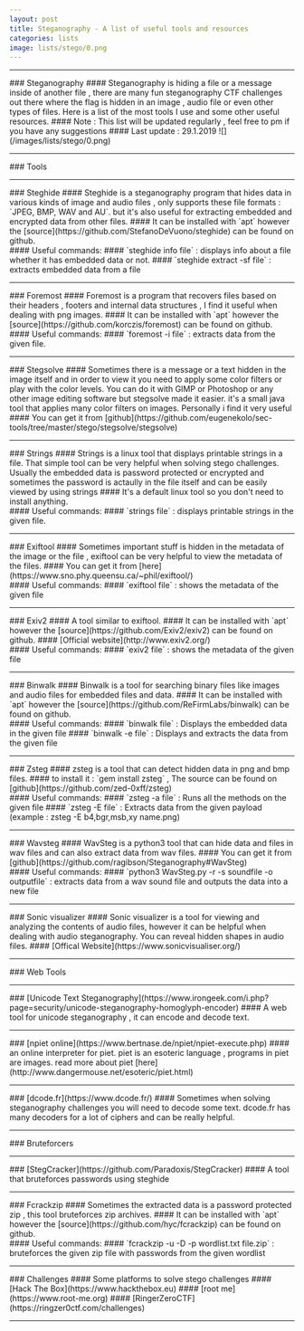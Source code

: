 ```yaml
---
layout: post
title: Steganography - A list of useful tools and resources
categories: lists
image: lists/stego/0.png
---
```


<hr>
### Steganography
#### Steganography is hiding a file or a message inside of another file , there are many fun steganography CTF challenges out there where the flag is hidden in an image , audio file or even other types of files. Here is a list of the most tools I use and some other useful resources.
#### Note : This list will be updated regularly , feel free to pm if you have any suggestions 
#### Last update : 29.1.2019
![](/images/lists/stego/0.png)
<hr>
### Tools
<hr>
### Steghide
#### Steghide is a steganography program that hides data in various kinds of image and audio files , only supports these file formats : `JPEG, BMP, WAV and AU`. but it's also useful for extracting embedded and encrypted data from other files.
#### It can be installed with `apt` however the [source](https://github.com/StefanoDeVuono/steghide) can be found on github.
<br>
#### Useful commands:
#### `steghide info file` : displays info about a file whether it has embedded data or not.
#### `steghide extract -sf file` : extracts embedded data from a file
<br>
<hr>
### Foremost
#### Foremost is a program that recovers files based on their headers , footers and internal data structures , I find it useful when dealing with png images.
#### It can be installed with `apt` however the [source](https://github.com/korczis/foremost) can be found on github.
<br>
#### Useful commands:
#### `foremost -i file` : extracts data from the given file.
<br>
<hr>
### Stegsolve
#### Sometimes there is a message or a text hidden in the image itself and in order to view it you need to apply some color filters or play with the color levels. You can do it with GIMP or Photoshop or any other image editing software but stegsolve made it easier. it's a small java tool that applies many color filters on images. Personally i find it very useful
#### You can get it from [github](https://github.com/eugenekolo/sec-tools/tree/master/stego/stegsolve/stegsolve)
<br>
<hr>
### Strings
#### Strings is a linux tool that displays printable strings in a file. That simple tool can be very helpful when solving stego challenges. Usually the embedded data is password protected or encrypted and sometimes the password is actaully in the file itself and can be easily viewed by using strings
#### It's a default linux tool so you don't need to install anything.
<br>
#### Useful commands:
#### `strings file` : displays printable strings in the given file.
<br>
<hr>
### Exiftool
#### Sometimes important stuff is hidden in the metadata of the image or the file , exiftool can be very helpful to view the metadata of the files.
#### You can get it from [here](https://www.sno.phy.queensu.ca/~phil/exiftool/)
<br>
#### Useful commands:
#### `exiftool file` : shows the metadata of the given file
<br>
<hr>
### Exiv2
#### A tool similar to exiftool.
#### It can be installed with `apt` however the [source](https://github.com/Exiv2/exiv2) can be found on github.
#### [Official website](http://www.exiv2.org/)
<br>
#### Useful commands:
#### `exiv2 file` : shows the metadata of the given file
<br>
<hr>
### Binwalk
#### Binwalk is a tool for searching binary files like images and audio files for embedded files and data.
#### It can be installed with `apt` however the [source](https://github.com/ReFirmLabs/binwalk) can be found on github.
<br>
#### Useful commands:
#### `binwalk file` : Displays the embedded data in the given file
#### `binwalk -e file` : Displays and extracts the data from the given file
<br>
<hr>
### Zsteg
#### zsteg is a tool that can detect hidden data in png and bmp files.
#### to install it : `gem install zsteg` , The source can be found on [github](https://github.com/zed-0xff/zsteg)
<br>
#### Useful commands:
#### `zsteg -a file` : Runs all the methods on the given file
#### `zsteg -E file` : Extracts data from the given payload (example : zsteg -E b4,bgr,msb,xy name.png)
<br>
<hr>
### Wavsteg
#### WavSteg is a python3 tool that can hide data and files in wav files and can also extract data from wav files.
#### You can get it from [github](https://github.com/ragibson/Steganography#WavSteg)
<br>
#### Useful commands:
#### `python3 WavSteg.py -r -s soundfile -o outputfile` : extracts data from a wav sound file and outputs the data into a new file
<br>
<hr>
### Sonic visualizer
#### Sonic visualizer is a tool for viewing and analyzing the contents of audio files, however it can be helpful when dealing with audio steganography. You can reveal hidden shapes in audio files.
#### [Offical Website](https://www.sonicvisualiser.org/) 
<br>
<hr>
### Web Tools
<hr>
### [Unicode Text Steganography](https://www.irongeek.com/i.php?page=security/unicode-steganography-homoglyph-encoder)
#### A web tool for unicode steganography , it can encode and decode text.
<br>
<hr>
### [npiet online](https://www.bertnase.de/npiet/npiet-execute.php)
#### an online interpreter for piet. piet is an esoteric language , programs in piet are images. read more about piet [here](http://www.dangermouse.net/esoteric/piet.html)
<br>
<hr>
### [dcode.fr](https://www.dcode.fr/)
#### Sometimes when solving steganography challenges you will need to decode some text. dcode.fr has many decoders for a lot of ciphers and can be really helpful.
<br>
<hr>
### Bruteforcers
<hr>
### [StegCracker](https://github.com/Paradoxis/StegCracker)
#### A tool that bruteforces passwords using steghide
<br>
<hr>
### Fcrackzip
#### Sometimes the extracted data is a password protected zip , this tool bruteforces zip archives.
#### It can be installed with `apt` however the [source](https://github.com/hyc/fcrackzip) can be found on github.
<br>
#### Useful commands:
#### `fcrackzip -u -D -p wordlist.txt file.zip` : bruteforces the given zip file with passwords from the given wordlist 
<br>
<hr>
### Challenges
#### Some platforms to solve stego challenges
#### [Hack The Box](https://www.hackthebox.eu)
#### [root me](https://www.root-me.org)
#### [RingerZeroCTF](https://ringzer0ctf.com/challenges)
<br>
<hr>
